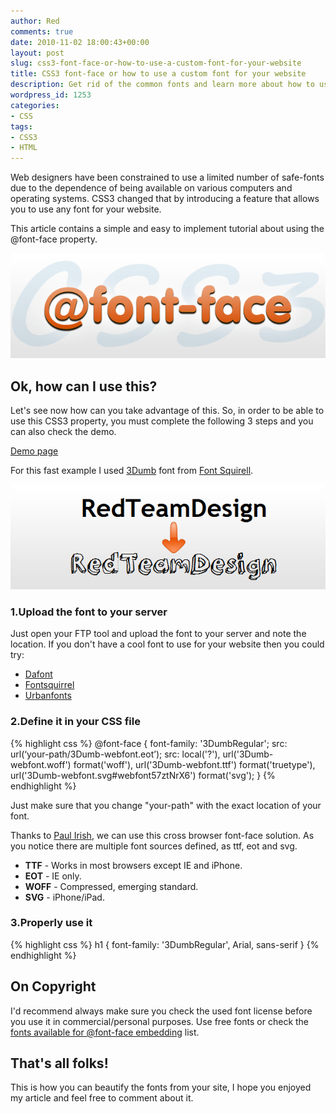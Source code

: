 ```yaml
---
author: Red
comments: true
date: 2010-11-02 18:00:43+00:00
layout: post
slug: css3-font-face-or-how-to-use-a-custom-font-for-your-website
title: CSS3 font-face or how to use a custom font for your website
description: Get rid of the common fonts and learn more about how to use a custom font for your website.
wordpress_id: 1253
categories:
- CSS
tags:
- CSS3
- HTML
---
```


Web designers have been constrained to use a limited number of safe-fonts due to the dependence of being available on various computers and operating systems. CSS3 changed that by introducing a feature that allows you to use any font for your website.

This article contains a simple and easy to implement tutorial  about using the @font-face property.

[![](/wp-content/uploads/2010/10/css3-font-face.png)](http://www.red-team-design.com/css3-font-face-or-how-to-use-a-custom-font-for-your-website)

<!-- more -->

## Ok, how can I use this?

Let's see now how can you take advantage of this. So, in order to be able to use this CSS3 property, you must complete the following 3 steps and you can also check the demo.

[Demo page](/wp-content/uploads/2010/10/css-font-face-demo.html)

For this fast example I used [3Dumb](http://www.fontsquirrel.com/fonts/3Dumb) font from [Font Squirell](http://www.fontsquirrel.com/).

![](/wp-content/uploads/2010/10/font-face-example.png)

### 1.Upload the font to your server

Just open your FTP tool and upload the font to your server and note the location. If you don't have a cool font to use for your website then you could try:
	
  * [Dafont](http://www.dafont.com/)	
  * [Fontsquirrel](http://www.fontsquirrel.com/)	
  * [Urbanfonts](http://www.urbanfonts.com/)

### 2.Define it in your CSS file
    
{% highlight css %}
@font-face {
  font-family: '3DumbRegular';
  src: url(‘your-path/3Dumb-webfont.eot’);
  src: local('?'), url('3Dumb-webfont.woff') format('woff'), url('3Dumb-webfont.ttf') format('truetype'), url('3Dumb-webfont.svg#webfont57ztNrX6') format('svg');
}
{% endhighlight %}

Just make sure that you change "your-path" with the exact location of your font.

Thanks to [Paul Irish](http://paulirish.com/2009/bulletproof-font-face-implementation-syntax/), we can use this cross browser font-face solution. As you notice there are multiple font sources defined, as ttf, eot and svg.

  * **TTF** - Works in most browsers except IE and iPhone.	
  * **EOT** - IE only.	
  * **WOFF** - Compressed, emerging standard.	
  * **SVG** - iPhone/iPad.

### 3.Properly use it

{% highlight css %}
h1 {
  font-family: '3DumbRegular', Arial, sans-serif
}
{% endhighlight %}      

## On Copyright

I'd recommend always make sure you check the used font license before you use it in commercial/personal purposes. Use free fonts or check the [fonts available for @font-face embedding](http://webfonts.info/wiki/index.php?title=Fonts_available_for_@font-face_embedding) list.

## That's all folks!

This is how you can beautify the fonts from your site, I hope you enjoyed my article and feel free to comment about it.
